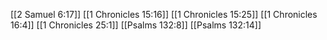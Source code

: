[[2 Samuel 6:17]]
[[1 Chronicles 15:16]]
[[1 Chronicles 15:25]]
[[1 Chronicles 16:4]]
[[1 Chronicles 25:1]]
[[Psalms 132:8]]
[[Psalms 132:14]]

